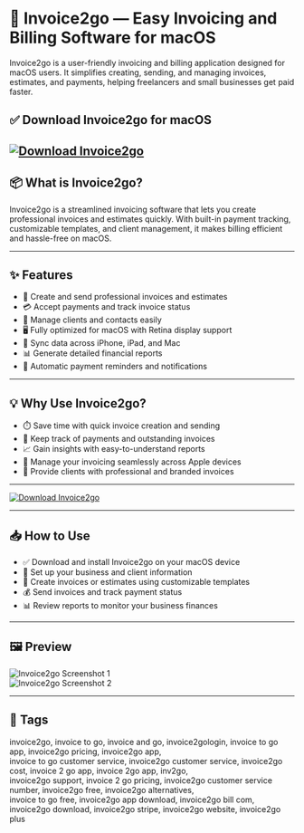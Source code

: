 # 🧾 Invoice2go — Easy Invoicing and Billing Software for macOS

Invoice2go is a user-friendly invoicing and billing application designed for macOS users. It simplifies creating, sending, and managing invoices, estimates, and payments, helping freelancers and small businesses get paid faster.

## ✅ Download Invoice2go for macOS  
[![Download Invoice2go](https://img.shields.io/badge/Download-Invoice2go-blueviolet)](#)
---

## 📦 What is Invoice2go?

Invoice2go is a streamlined invoicing software that lets you create professional invoices and estimates quickly. With built-in payment tracking, customizable templates, and client management, it makes billing efficient and hassle-free on macOS.

---

## ✨ Features

- 📄 Create and send professional invoices and estimates  
- 💳 Accept payments and track invoice status  
- 👥 Manage clients and contacts easily  
- 🖥️ Fully optimized for macOS with Retina display support  
- 🔄 Sync data across iPhone, iPad, and Mac  
- 📊 Generate detailed financial reports  
- 🔔 Automatic payment reminders and notifications  

---

## 💡 Why Use Invoice2go?

- ⏱️ Save time with quick invoice creation and sending  
- 💼 Keep track of payments and outstanding invoices  
- 📈 Gain insights with easy-to-understand reports  
- 🔄 Manage your invoicing seamlessly across Apple devices  
- 📲 Provide clients with professional and branded invoices  

---

[![Download Invoice2go](https://img.shields.io/badge/Download-Invoice2go-blueviolet)](#)

---

## 📥 How to Use

- ✅ Download and install Invoice2go on your macOS device  
- 📝 Set up your business and client information  
- 📄 Create invoices or estimates using customizable templates  
- 💰 Send invoices and track payment status  
- 📊 Review reports to monitor your business finances  

---

## 🖼️ Preview

![Invoice2go Screenshot 1](https://i.pcmag.com/imagery/reviews/02ucnW4rS9RDGWkEv1GkuWG-5.v_1569469980.jpg)  
![Invoice2go Screenshot 2](https://i.pcmag.com/imagery/reviews/02ucnW4rS9RDGWkEv1GkuWG-6..v1569469980.jpg)

---

## 📌 Tags

invoice2go, invoice to go, invoice and go, invoice2gologin, invoice to go app, invoice2go pricing, invoice2go app,  
invoice to go customer service, invoice2go customer service, invoice2go cost, invoice 2 go app, invoice 2go app, inv2go,  
invoice2go support, invoice 2 go pricing, invoice2go customer service number, invoice2go free, invoice2go alternatives,  
invoice to go free, invoice2go app download, invoice2go bill com, invoice2go download, invoice2go stripe, invoice2go website, invoice2go plus
